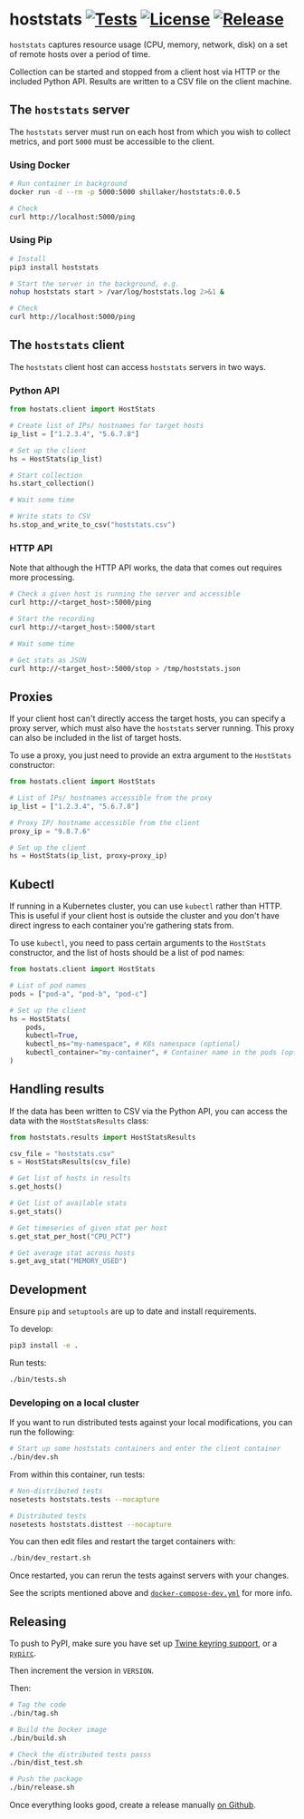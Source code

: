 # hoststats [![Tests](https://github.com/Shillaker/hoststats/workflows/Tests/badge.svg?branch=master)](https://github.com/Shillaker/hoststats/actions) [![License](https://img.shields.io/github/license/Shillaker/hoststats.svg)](https://github.com/Shillaker/hoststats/blob/master/LICENSE.md)  [![Release](https://img.shields.io/github/release/Shillaker/hoststats.svg)](https://github.com/Shillaker/hoststats/releases/)

`hoststats` captures resource usage (CPU, memory, network, disk) on a set of
remote hosts over a period of time.

Collection can be started and stopped from a client host via HTTP or the
included Python API. Results are written to a CSV file on the client machine.

## The `hoststats` server

The `hoststats` server must run on each host from which you wish to collect
metrics, and port `5000` must be accessible to the client.

### Using Docker

```bash
# Run container in background
docker run -d --rm -p 5000:5000 shillaker/hoststats:0.0.5

# Check
curl http://localhost:5000/ping
```

### Using Pip

```bash
# Install
pip3 install hoststats

# Start the server in the background, e.g.
nohup hoststats start > /var/log/hoststats.log 2>&1 &

# Check
curl http://localhost:5000/ping
```

## The `hoststats` client

The `hoststats` client host can access `hoststats` servers in two ways.

### Python API

```python
from hostats.client import HostStats

# Create list of IPs/ hostnames for target hosts
ip_list = ["1.2.3.4", "5.6.7.8"]

# Set up the client
hs = HostStats(ip_list)

# Start collection
hs.start_collection()

# Wait some time

# Write stats to CSV
hs.stop_and_write_to_csv("hoststats.csv")
```

### HTTP API

Note that although the HTTP API works, the data that comes out requires more
processing.

```bash
# Check a given host is running the server and accessible
curl http://<target_host>:5000/ping

# Start the recording
curl http://<target_host>:5000/start

# Wait some time

# Get stats as JSON
curl http://<target_host>:5000/stop > /tmp/hoststats.json
```

## Proxies

If your client host can't directly access the target hosts, you can specify a
proxy server, which must also have the `hoststats` server running. This proxy
can also be included in the list of target hosts.

To use a proxy, you just need to provide an extra argument to the `HostStats`
constructor:

```python
from hostats.client import HostStats

# List of IPs/ hostnames accessible from the proxy
ip_list = ["1.2.3.4", "5.6.7.8"]

# Proxy IP/ hostname accessible from the client
proxy_ip = "9.8.7.6"

# Set up the client
hs = HostStats(ip_list, proxy=proxy_ip)
```

## Kubectl

If running in a Kubernetes cluster, you can use `kubectl` rather than HTTP. This
is useful if your client host is outside the cluster and you don't have direct
ingress to each container you're gathering stats from.

To use `kubectl`, you need to pass certain arguments to the `HostStats`
constructor, and the list of hosts should be a list of pod names:

```python
from hostats.client import HostStats

# List of pod names
pods = ["pod-a", "pod-b", "pod-c"]

# Set up the client
hs = HostStats(
    pods,
    kubectl=True,
    kubectl_ns="my-namespace", # K8s namespace (optional)
    kubectl_container="my-container", # Container name in the pods (optional)
)
```

## Handling results

If the data has been written to CSV via the Python API, you can access the data
with the `HostStatsResults` class:

```python
from hoststats.results import HostStatsResults

csv_file = "hoststats.csv"
s = HostStatsResults(csv_file)

# Get list of hosts in results
s.get_hosts()

# Get list of available stats
s.get_stats()

# Get timeseries of given stat per host
s.get_stat_per_host("CPU_PCT")

# Get average stat across hosts
s.get_avg_stat("MEMORY_USED")
```

## Development

Ensure `pip` and `setuptools` are up to date and install requirements.

To develop:

```bash
pip3 install -e .
```

Run tests:

```bash
./bin/tests.sh
```

### Developing on a local cluster

If you want to run distributed tests against your local modifications, you can
run the following:

```bash
# Start up some hoststats containers and enter the client container
./bin/dev.sh
```

From within this container, run tests:

```bash
# Non-distributed tests
nosetests hoststats.tests --nocapture

# Distributed tests
nosetests hoststats.disttest --nocapture
```

You can then edit files and restart the target containers with:

```bash
./bin/dev_restart.sh
```

Once restarted, you can rerun the tests against servers with your changes.

See the scripts mentioned above and
[`docker-compose-dev.yml`](docker-compose-dev.yml) for more info.

## Releasing

To push to PyPI, make sure you have set up [Twine keyring
support](https://twine.readthedocs.io/en/latest/#keyring-support), or a
[`pypirc`](https://packaging.python.org/specifications/pypirc/).

Then increment the version in `VERSION`.

Then:

```bash
# Tag the code
./bin/tag.sh

# Build the Docker image
./bin/build.sh

# Check the distributed tests passs
./bin/dist_test.sh

# Push the package
./bin/release.sh
```

Once everything looks good, create a release manually [on
Github](https://github.com/Shillaker/hoststats/releases/new).
